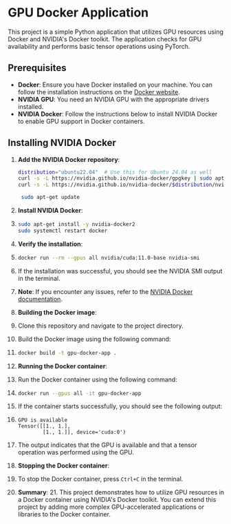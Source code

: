 # GPU Docker Application

This project is a simple Python application that utilizes GPU resources using Docker and NVIDIA's Docker toolkit. The application checks for GPU availability and performs basic tensor operations using PyTorch.



## Prerequisites

- **Docker**: Ensure you have Docker installed on your machine. You can follow the installation instructions on the [Docker website](https://docs.docker.com/get-docker/).
- **NVIDIA GPU**: You need an NVIDIA GPU with the appropriate drivers installed.
- **NVIDIA Docker**: Follow the instructions below to install NVIDIA Docker to enable GPU support in Docker containers.

## Installing NVIDIA Docker

1. **Add the NVIDIA Docker repository**:

   ```bash
   distribution="ubuntu22.04"  # Use this for Ubuntu 24.04 as well
   curl -s -L https://nvidia.github.io/nvidia-docker/gpgkey | sudo apt-key add -
   curl -s -L https://nvidia.github.io/nvidia-docker/$distribution/nvidia-docker.list | sudo tee /etc/apt/sources.list.d/nvidia-docker.list

    sudo apt-get update
    ```
2. **Install NVIDIA Docker**:
3. ```bash
   sudo apt-get install -y nvidia-docker2
   sudo systemctl restart docker
   ```
4. **Verify the installation**:
5. ```bash
   docker run --rm --gpus all nvidia/cuda:11.0-base nvidia-smi
   ```
6. If the installation was successful, you should see the NVIDIA SMI output in the terminal.
7. **Note**: If you encounter any issues, refer to the [NVIDIA Docker documentation](https://docs.nvidia.com/datacenter/cloud-native/container-toolkit/install-guide.html#docker).
8. **Building the Docker image**:
9. Clone this repository and navigate to the project directory.
10. Build the Docker image using the following command:
11. ```bash
    docker build -t gpu-docker-app .
    ```
12. **Running the Docker container**:
13. Run the Docker container using the following command:
14. ```bash
    docker run --gpus all -it gpu-docker-app
    ```
15. If the container starts successfully, you should see the following output:
16. ```
    GPU is available
    Tensor([[1., 1.],
            [1., 1.]], device='cuda:0')
    ```
17. The output indicates that the GPU is available and that a tensor operation was performed using the GPU.
18. **Stopping the Docker container**:
19. To stop the Docker container, press `Ctrl+C` in the terminal.
20. **Summary**:
    21. This project demonstrates how to utilize GPU resources in a Docker container using NVIDIA's Docker toolkit. You can extend this project by adding more complex GPU-accelerated applications or libraries to the Docker container.